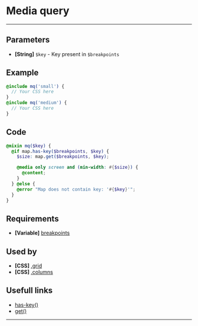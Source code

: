 # Media query

---

## Parameters

- **[String]** `$key` - Key present in `$breakpoints`

## Example

```scss
@include mq('small') {
  // Your CSS here
}
@include mq('medium') {
  // Your CSS here
}
```

## Code

```scss
@mixin mq($key) {
  @if map.has-key($breakpoints, $key) {
    $size: map.get($breakpoints, $key);

    @media only screen and (min-width: #{$size}) {
      @content;
    }
  } @else {
    @error "Map does not contain key: '#{$key}'";
  }
}
```

## Requirements

- **[Variable]** [breakpoints](variables/breakpoints.md)

## Used by

- **[CSS]** [.grid](css/components/grid.md)
- **[CSS]** [.columns](css/components/grid.md)

## Usefull links

- [has-key()](https://sass-lang.com/documentation/modules/map#has-key)
- [get()](https://sass-lang.com/documentation/modules/map#get)

---
